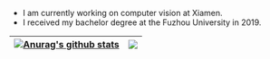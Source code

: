 -  I am currently working on computer vision at Xiamen. 
-  I received my bachelor degree at the Fuzhou University in 2019.

<!--
Here are some ideas to get you started:

- 🔭 I’m currently working on ...
- 🌱 I’m currently learning ...
- 👯 I’m looking to collaborate on ...
- 🤔 I’m looking for help with ...
- 💬 Ask me about ...
- 📫 How to reach me: ...
- 😄 Pronouns: ...
- ⚡ Fun fact: ...
-->

| <a href="aLEXCHUNGIO GITHUB STATUS"><img align="center" src="https://github-readme-stats.vercel.app/api?username=alexchungio&show_icons=true&include_all_commits=true&theme=tokyonight&hide_border=true" alt="Anurag's github stats" /></a> | <a href="ALEXCHUNGIO MOST USED LANGUAGES"><img align="center" src="https://github-readme-stats.vercel.app/api/top-langs/?username=alexchungio&layout=compact&theme=tokyonight&hide_border=true" /></a> |
| ------------------------------------------------------------ | ------------------------------------------------------------ |



<!--
Related source is copied from: https://github.com/anuraghazra/anuraghazra/README.md
-->

